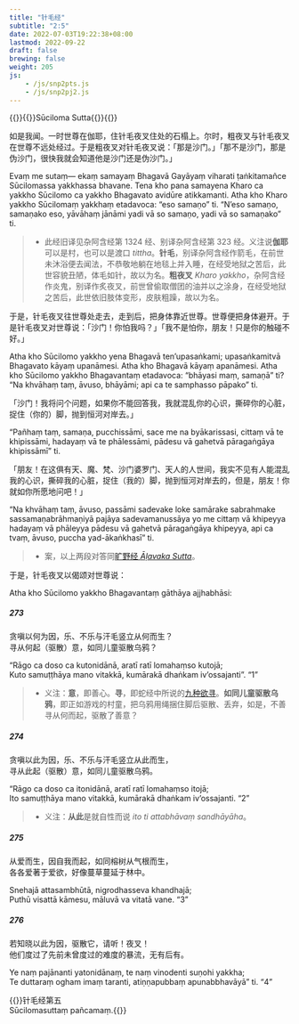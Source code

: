 ```yaml
---
title: "针毛经"
subtitle: "2:5"
date: 2022-07-03T19:22:38+08:00
lastmod: 2022-09-22
draft: false
brewing: false
weight: 205
js:
    - /js/snp2pts.js
    - /js/snp2pj2.js
---
```



{{<subtitle>}}{{<suttalink src="snp2.5">}}Sūciloma Sutta{{</suttalink>}}{{</subtitle>}}

如是我闻。一时世尊在伽耶，住针毛夜叉住处的石榻上。尔时，粗夜叉与针毛夜叉在世尊不远处经过。于是粗夜叉对针毛夜叉说：「那是沙门。」「那不是沙门，那是伪沙门，很快我就会知道他是沙门还是伪沙门。」

Evaṃ me sutaṃ— ekaṃ samayaṃ Bhagavā Gayāyaṃ viharati ṭaṅkitamañce Sūcilomassa yakkhassa bhavane. Tena kho pana samayena Kharo ca yakkho Sūcilomo ca yakkho Bhagavato avidūre atikkamanti. Atha kho Kharo yakkho Sūcilomaṃ yakkhaṃ etadavoca: “eso samaṇo” ti. “N’eso samaṇo, samaṇako eso, yāvāhaṃ jānāmi yadi vā so samaṇo, yadi vā so samaṇako” ti.

> - 此经旧译见杂阿含经第 1324 经、别译杂阿含经第 323 经。义注说**伽耶**可以是村，也可以是渡口 *tittha*。**针毛**，别译杂阿含经作箭毛，在前世未沐浴便去闻法，不恭敬地躺在地毯上并入睡，在经受地狱之苦后，此世容貌丑陋，体毛如针，故以为名。**粗夜叉** *Kharo yakkho*，杂阿含经作炎鬼，别译作炙夜叉，前世曾偷取僧团的油并以之涂身，在经受地狱之苦后，此世依旧肢体变形，皮肤粗躁，故以为名。

于是，针毛夜叉往世尊处走去，走到后，把身体靠近世尊。世尊便把身体避开。于是针毛夜叉对世尊说：「沙门！你怕我吗？」「我不是怕你，朋友！只是你的触碰不好。」

Atha kho Sūcilomo yakkho yena Bhagavā ten’upasaṅkami; upasaṅkamitvā Bhagavato kāyaṃ upanāmesi. Atha kho Bhagavā kāyaṃ apanāmesi. Atha kho Sūcilomo yakkho Bhagavantaṃ etadavoca: “bhāyasi maṃ, samaṇā” ti? “Na khvāhaṃ taṃ, āvuso, bhāyāmi; api ca te samphasso pāpako” ti.

「沙门！我将问个问题，如果你不能回答我，我就混乱你的心识，撕碎你的心脏，捉住（你的）脚，抛到恒河对岸去。」

“Pañhaṃ taṃ, samaṇa, pucchissāmi, sace me na byākarissasi, cittaṃ vā te khipissāmi, hadayaṃ vā te phālessāmi, pādesu vā gahetvā pāragaṅgāya khipissāmī” ti.

「朋友！在这俱有天、魔、梵、沙门婆罗门、天人的人世间，我实不见有人能混乱我的心识，撕碎我的心脏，捉住（我的）脚，抛到恒河对岸去的，但是，朋友！你就如你所愿地问吧！」

“Na khvāhaṃ taṃ, āvuso, passāmi sadevake loke samārake sabrahmake sassamaṇabrāhmaṇiyā pajāya sadevamanussāya yo me cittaṃ vā khipeyya hadayaṃ vā phāleyya pādesu vā gahetvā pāragaṅgāya khipeyya, api ca tvaṃ, āvuso, puccha yad-ākaṅkhasī” ti.

> - 案，以上两段对答同[旷野经 *Āḷavaka Sutta*](../110/)。

于是，针毛夜叉以偈颂对世尊说：

Atha kho Sūcilomo yakkho Bhagavantaṃ gāthāya ajjhabhāsi:

##### 273

贪嗔以何为因，乐、不乐与汗毛竖立从何而生？  
寻从何起（驱散）意，如同儿童驱散乌鸦？

“Rāgo ca doso ca kutonidānā, aratī ratī lomahaṃso kutojā;  
Kuto samuṭṭhāya mano vitakkā, kumārakā dhaṅkam iv’ossajanti”. <q>1</q>

> - 义注：**意**，即善心。**寻**，即蛇经中所说的[九种欲寻](../101/#7)。**如同儿童驱散乌鸦**，即正如游戏的村童，把乌鸦用绳捆住脚后驱散、丢弃，如是，不善寻从何而起，驱散了善意？

##### 274

贪嗔以此为因，乐、不乐与汗毛竖立从此而生，  
寻从此起（驱散）意，如同儿童驱散乌鸦。

“Rāgo ca doso ca itonidānā, aratī ratī lomahaṃso itojā;  
Ito samuṭṭhāya mano vitakkā, kumārakā dhaṅkam iv’ossajanti. <q>2</q>

> - 义注：**从此**是就自性而说 *ito ti attabhāvaṃ sandhāyāha*。

##### 275

从爱而生，因自我而起，如同榕树从气根而生，  
各各爱著于爱欲，好像蔓草蔓延于林中。

Snehajā attasambhūtā, nigrodhasseva khandhajā;  
Puthū visattā kāmesu, māluvā va vitatā vane. <q>3</q>

##### 276

若知晓以此为因，驱散它，请听！夜叉！  
他们度过了先前未曾度过的难度的暴流，无有后有。

Ye naṃ pajānanti yatonidānaṃ, te naṃ vinodenti suṇohi yakkha;  
Te duttaraṃ ogham imaṃ taranti, atiṇṇapubbaṃ apunabbhavāyā” ti. <q>4</q>


{{<eof>}}针毛经第五<br>Sūcilomasuttaṃ pañcamaṃ.{{</eof>}}